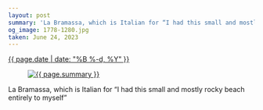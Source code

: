 ```yaml
---
layout: post
summary: 'La Bramassa, which is Italian for “I had this small and mostly rocky beach entirely to myself”'
og_image: 1778-1280.jpg
taken: June 24, 2023
---
```


<div class="post">
 <time>
  <a href="/1778">
   {{ page.date | date: "%B %-d, %Y" }}
  </a>
 </time>
 <a href="/1778">
  <figure data-taken="6/24/2023">
   <img alt="{{ page.summary }}" sizes="(min-width: 700px) 50vw, calc(100vw - 2rem)" src="{{ site.assets_url }}/1778-640.jpg" srcset="{{ site.assets_url }}/1778-320.jpg 320w, {{ site.assets_url }}/1778-640.jpg 640w, {{ site.assets_url }}/1778-960.jpg 960w, {{ site.assets_url }}/1778-1280.jpg 1280w"/>
  </figure>
 </a>
 <span>
  La Bramassa, which is Italian for “I had this small and mostly rocky beach entirely to myself”
 </span>
</div>
